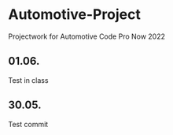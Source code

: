 # Automotive-Project
Projectwork for Automotive Code Pro Now 2022

## 01.06.
Test in class

## 30.05.
Test commit
